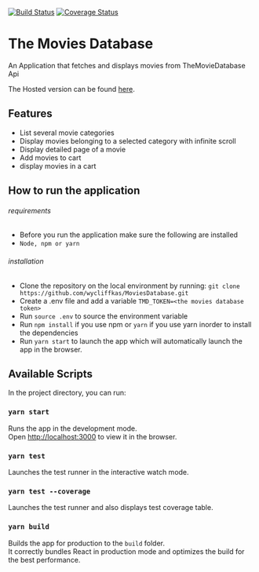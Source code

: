 [![Build Status](https://travis-ci.org/wycliffkas/MoviesDatabase.svg?branch=master)](https://travis-ci.org/wycliffkas/MoviesDatabase)
[![Coverage Status](https://coveralls.io/repos/github/wycliffkas/MoviesDatabase/badge.svg?branch=master)](https://coveralls.io/github/wycliffkas/MoviesDatabase?branch=master)

# The Movies Database

An Application that fetches and displays movies from TheMovieDatabase Api

The Hosted version can be found [here](https://affectionate-sinoussi-76a9de.netlify.com/).

## Features

- List several movie categories
- Display movies belonging to a selected category with infinite scroll
- Display detailed page of a movie
- Add movies to cart
- display movies in a cart

## How to run the application

###### requirements

- Before you run the application make sure the following are installed
- `Node, npm or yarn`

###### installation

- Clone the repository on the local environment by running:
  `git clone https://github.com/wycliffkas/MoviesDatabase.git`
- Create a .env file and add a variable `TMD_TOKEN=<the movies database token>`
- Run `source .env` to source the environment variable
- Run `npm install` if you use npm or `yarn` if you use yarn inorder to install the dependencies
- Run `yarn start` to launch the app which will automatically launch the app in the browser.

## Available Scripts

In the project directory, you can run:

### `yarn start`

Runs the app in the development mode.<br />
Open [http://localhost:3000](http://localhost:3000) to view it in the browser.

### `yarn test`

Launches the test runner in the interactive watch mode.

### `yarn test --coverage`

Launches the test runner and also displays test coverage table.

### `yarn build`

Builds the app for production to the `build` folder.<br />
It correctly bundles React in production mode and optimizes the build for the best performance.
